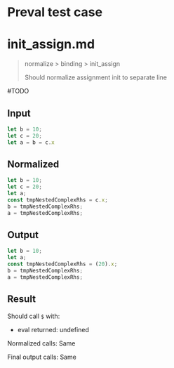 # Preval test case

# init_assign.md

> normalize > binding > init_assign
>
> Should normalize assignment init to separate line

#TODO

## Input

`````js filename=intro
let b = 10;
let c = 20;
let a = b = c.x
`````

## Normalized

`````js filename=intro
let b = 10;
let c = 20;
let a;
const tmpNestedComplexRhs = c.x;
b = tmpNestedComplexRhs;
a = tmpNestedComplexRhs;
`````

## Output

`````js filename=intro
let b = 10;
let a;
const tmpNestedComplexRhs = (20).x;
b = tmpNestedComplexRhs;
a = tmpNestedComplexRhs;
`````

## Result

Should call `$` with:
 - eval returned: undefined

Normalized calls: Same

Final output calls: Same
